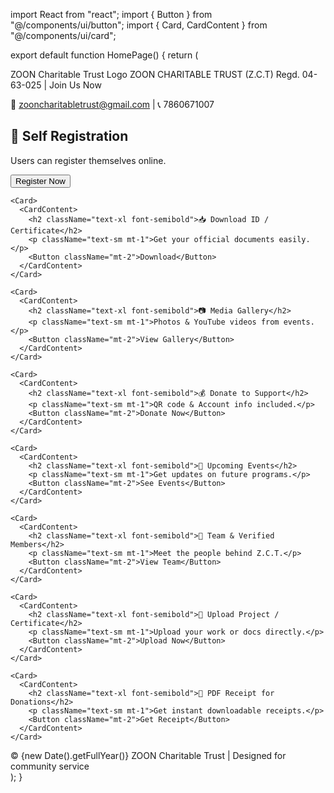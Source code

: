 import React from "react";
import { Button } from "@/components/ui/button";
import { Card, CardContent } from "@/components/ui/card";

export default function HomePage() { return (

ZOON Charitable Trust Logo
ZOON CHARITABLE TRUST (Z.C.T)
Regd. 04-63-025 | Join Us Now

📧 zooncharitabletrust@gmail.com | 📞 7860671007

  <main className="p-4 grid gap-6 md:grid-cols-2">
    <Card>
      <CardContent>
        <h2 className="text-xl font-semibold">🔐 Self Registration</h2>
        <p className="text-sm mt-1">Users can register themselves online.</p>
        <Button className="mt-2">Register Now</Button>
      </CardContent>
    </Card>

    <Card>
      <CardContent>
        <h2 className="text-xl font-semibold">📥 Download ID / Certificate</h2>
        <p className="text-sm mt-1">Get your official documents easily.</p>
        <Button className="mt-2">Download</Button>
      </CardContent>
    </Card>

    <Card>
      <CardContent>
        <h2 className="text-xl font-semibold">📷 Media Gallery</h2>
        <p className="text-sm mt-1">Photos & YouTube videos from events.</p>
        <Button className="mt-2">View Gallery</Button>
      </CardContent>
    </Card>

    <Card>
      <CardContent>
        <h2 className="text-xl font-semibold">💰 Donate to Support</h2>
        <p className="text-sm mt-1">QR code & Account info included.</p>
        <Button className="mt-2">Donate Now</Button>
      </CardContent>
    </Card>

    <Card>
      <CardContent>
        <h2 className="text-xl font-semibold">📆 Upcoming Events</h2>
        <p className="text-sm mt-1">Get updates on future programs.</p>
        <Button className="mt-2">See Events</Button>
      </CardContent>
    </Card>

    <Card>
      <CardContent>
        <h2 className="text-xl font-semibold">👥 Team & Verified Members</h2>
        <p className="text-sm mt-1">Meet the people behind Z.C.T.</p>
        <Button className="mt-2">View Team</Button>
      </CardContent>
    </Card>

    <Card>
      <CardContent>
        <h2 className="text-xl font-semibold">📄 Upload Project / Certificate</h2>
        <p className="text-sm mt-1">Upload your work or docs directly.</p>
        <Button className="mt-2">Upload Now</Button>
      </CardContent>
    </Card>

    <Card>
      <CardContent>
        <h2 className="text-xl font-semibold">🧾 PDF Receipt for Donations</h2>
        <p className="text-sm mt-1">Get instant downloadable receipts.</p>
        <Button className="mt-2">Get Receipt</Button>
      </CardContent>
    </Card>
  </main>

  <footer className="text-center py-4 bg-yellow-100 text-sm mt-6">
    © {new Date().getFullYear()} ZOON Charitable Trust | Designed for community service
  </footer>
</div>
); }
